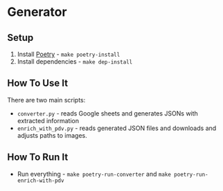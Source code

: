 # Generator

## Setup

1. Install [Poetry](https://python-poetry.org/docs/master/#installing-with-the-official-installer) - `make poetry-install`
2. Install dependencies - `make dep-install`

## How To Use It

There are two main scripts:

- `converter.py` - reads Google sheets and generates JSONs with extracted information
- `enrich_with_pdv.py` - reads generated JSON files and downloads and adjusts paths to images.

## How To Run It

- Run everything - `make poetry-run-converter` and `make poetry-run-enrich-with-pdv`
